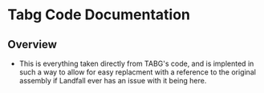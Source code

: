 # Tabg Code Documentation

## Overview
- This is everything taken directly from TABG's code, and is implented in such a way to allow for easy replacment with a reference to the original assembly if Landfall ever has an issue with it being here.
